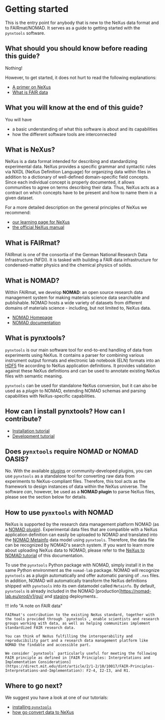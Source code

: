 # Getting started

This is the entry point for anybody that is new to the NeXus data format and to FAIRmat/NOMAD. It serves as a guide to getting started with the `pynxtools` software.

## What should you should know before reading this guide?

Nothing!

However, to get started, it does not hurt to read the following explanations:

- [A primer on NeXus](learn/nexus/nexus-primer.md)
- [What is FAIR data](https://www.nature.com/articles/sdata201618)

## What you will know at the end of this guide?

You will have

- a basic understanding of what this software is about and its capabilities
- how the different software tools are interconnected

## What is NeXus?

NeXus is a data format intended for describing and standardizing experimental data. NeXus provides a specific grammar and syntactic rules via NXDL (NeXus Definition Language) for organizing data within files in addition to a dictionary of well-defined domain-specific field concepts. Since each individual concept is properly documented, it allows communities to agree on terms describing their data. Thus, NeXus acts as a contract on which concepts have to be present and how to name them in a given dataset.

For a more detailed description on the general principles of NeXus we recommend:

- [our learning page for NeXus](learn/nexus/nexus-primer.md)
- [the official NeXus manual](https://manual.nexusformat.org/)

## What is FAIRmat?

FAIRmat is one of the consortia of the German National Research Data Infrastructure (NFDI). It is tasked with building a FAIR data infrastructure for condensed-matter physics and the chemical physics of solids.

## What is NOMAD?

Within FAIRmat, we develop **NOMAD**: an open source research data management system for making materials science data searchable and publishable. NOMAD hosts a wide variety of datasets from different domains of materials science - including, but not limited to, NeXus data.

- [NOMAD Homepage](https://nomad-lab.eu/)
- [NOMAD documentation](https://nomad-lab.eu/prod/v1/staging/docs/)

## What is pynxtools?

`pynxtools` is our main software tool for end-to-end handling of data from experiments using NeXus. It contains a parser for combining various instrument output formats and electronic lab notebook (ELN) formats into an [HDF5](https://support.hdfgroup.org/HDF5/) file according to NeXus application definitions. It provides validation against these NeXus definitions and can be used to annotate existing NeXus files with semantic meaning.

`pynxtools` can be used for standalone NeXus conversion, but it can also be used as a _plugin_ to NOMAD, extending NOMAD schemas and parsing capabilities with NeXus-specific capabilities.

## How can I install pynxtools? How can I contribute?

- [Installation tutorial](./tutorial/installation.md)
- [Development tutorial](./tutorial/contributing.md)

## Does `pynxtools` require NOMAD or NOMAD OASIS?

No. With the available [plugins](./reference/plugins.md) or community-developed plugins, you can use `pynxtools` as a standalone tool for converting raw data from experiments to NeXus-compliant files. Therefore, this tool acts as the framework to design instances of data within the NeXus universe. The software _can_, however, be used as a **NOMAD plugin** to parse NeXus files, please see the section below for details.

## How to use `pynxtools` with NOMAD

NeXus is supported by the research data management platform NOMAD (as a [NOMAD plugin](https://nomad-lab.eu/prod/v1/docs/howto/plugins/plugins.html)). Experimental data files that are compatible with a NeXus application definition can easily be uploaded to NOMAD and translated into the [NOMAD Metainfo](https://nomad-lab.eu/prod/v1/gui/analyze/metainfo/pynxtools) data model using `pynxtools`. Therefore, the data file can be recognized by NOMAD's search system. If you want to learn more about uploading NeXus data to NOMAD, please refer to the [NeXus to NOMAD tutorial](./tutorial/nexus-to-nomad.md) of this documentation.
	
To use the `pynxtools` Python package with NOMAD, simply install it in the same Python environment as the `nomad-lab` package. NOMAD will recognize `pynxtools` as a plugin automatically and offer automatic parsing of `.nxs` files. In addition, NOMAD will automatically transform the NeXus definitions shipped with `pynxtools` into its own datamodel called `Metainfo`. By default, `pynxtools` is already included in the NOMAD [production]https://nomad-lab.eu/prod/v1/gui/ and [staging](https://nomad-lab.eu/prod/v1/staging/gui/) deployments..

!!! info "A note on FAIR data"

    FAIRmat's contribution to the existing NeXus standard, together with the tools provided through `pynxtools`, enable scientists and research groups working with data, as well as helping communities implement standardized FAIR research data.

    You can think of NeXus fulfilling the interoperability and reproducibility part and a research data management platform like NOMAD the findable and accessible part.

    We consider `pynxtools` particularly useful for meeting the following FAIR principle as defined in [FAIR Principles: Interpretations and Implementation Considerations](https://direct.mit.edu/dint/article/2/1-2/10/10017/FAIR-Principles-Interpretations-and-Implementation): F2-4, I2-I3, and R1.

## Where to go next?

We suggest you have a look at one of our tutorials:

- [installing `pynxtools`](tutorial/installation.md)
- [how go convert data to NeXus](tutorial/converting-data-to-nexus.md)